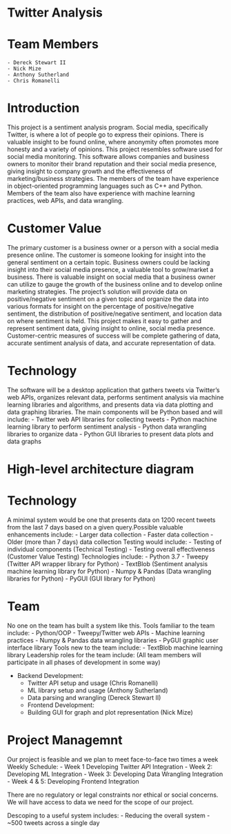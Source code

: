 # Twitter Analysis
# Team Members
    - Dereck Stewart II
    - Nick Mize
    - Anthony Sutherland
    - Chris Romanelli

# Introduction
This project is a sentiment analysis program. Social media, specifically Twitter, is where a lot of people go to express their opinions. There is valuable insight to be found online, where anonymity often promotes more honesty and a variety of opinions. This project resembles software used for social media monitoring. This software allows companies and business owners to monitor their brand reputation and their social media presence, giving insight to company growth and the effectiveness of marketing/business strategies. The members of the team have experience in object-oriented programming languages such as C++ and Python. Members of the team also have experience with machine learning practices, web APIs, and data wrangling.

# Customer Value
The primary customer is a business owner or a person with a social media presence online. The customer is someone looking for insight into the general sentiment on a certain topic. Business owners could be lacking insight into their social media presence, a valuable tool to grow/market a business. There is valuable insight on social media that a business owner can utilize to gauge the growth of the business online and to develop online marketing strategies. The project’s solution will provide data on positive/negative sentiment on a given topic and organize the data into various formats for insight on the percentage of positive/negative sentiment, the distribution of positive/negative sentiment, and location data on where sentiment is held. This project makes it easy to gather and represent sentiment data, giving insight to online, social media presence. Customer-centric measures of success will be complete gathering of data, accurate sentiment analysis of data, and accurate representation of data.

# Technology
The software will be a desktop application that gathers tweets via Twitter’s web APIs, organizes relevant data, performs sentiment analysis via machine learning libraries and algorithms, and presents data via data plotting and data graphing libraries.
The main components will be Python based and will include:
    - Twitter web API libraries for collecting tweets
    - Python machine learning library to perform sentiment analysis
    - Python data wrangling libraries to organize data
    - Python GUI libraries to present data plots and data graphs

# High-level architecture diagram

# Technology
A minimal system would be one that presents data on 1200 recent tweets from the last 7 days based on a given query.Possible valuable enhancements include:
    - Larger data collection
    - Faster data collection
    - Older (more than 7 days) data collection
Testing would include:
    - Testing of individual components (Technical Testing)
    - Testing overall effectiveness (Customer Value Testing)
Technologies include:
    - Python 3.7
    - Tweepy (Twitter API wrapper library for Python)
    - TextBlob (Sentiment analysis machine learning library for Python)
    - Numpy & Pandas (Data wrangling libraries for Python)
    - PyGUI (GUI library for Python)

# Team
No one on the team has built a system like this.
Tools familiar to the team include:
    - Python/OOP
    - Tweepy/Twitter web APIs
    - Machine learning practices
    - Numpy & Pandas data wrangling libraries
    - PyGUI graphic user interface library
Tools new to the team include:
    - TextBlob machine learning library
Leadership roles for the team include: (All team members will participate in all phases of development in some way)
 - Backend Development:
    - Twitter API setup and usage (Chris Romanelli)
    - ML library setup and usage (Anthony Sutherland)
    - Data parsing and wrangling (Dereck Stewart II)
    - Frontend Development:
    - Building GUI for graph and plot representation (Nick Mize)

# Project Managemnt
Our project is feasible and we plan to meet face-to-face two times a week
Weekly Schedule:
    - Week 1 Developing Twitter API Integration
    - Week 2: Developing ML Integration
    - Week 3: Developing Data Wrangling Integration
    - Week 4 & 5: Developing Frontend Integration

There are no regulatory or legal constraints nor ethical or social concerns. We will have access to data we need for the scope of our project.

Descoping to a useful system includes:
    - Reducing the overall system
        - ~500 tweets across a single day
